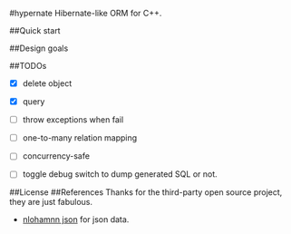 #hypernate
Hibernate-like ORM for C++.

##Quick start

##Design goals

##TODOs
* [x] delete object
* [x] query
* [ ] throw exceptions when fail
* [ ] one-to-many relation mapping
* [ ] concurrency-safe
* [ ] toggle debug switch to dump generated SQL or not.


##License
##References
Thanks for the third-party open source project, they are just fabulous.

- [nlohamnn json](https://github.com/nlohmann/json) for json data.

